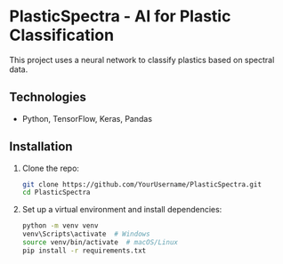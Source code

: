 # PlasticSpectra - AI for Plastic Classification

This project uses a neural network to classify plastics based on spectral data.

## Technologies

- Python, TensorFlow, Keras, Pandas

## Installation

1. Clone the repo:
    ```bash
    git clone https://github.com/YourUsername/PlasticSpectra.git
    cd PlasticSpectra
    ```

2. Set up a virtual environment and install dependencies:
    ```bash
    python -m venv venv
    venv\Scripts\activate  # Windows
    source venv/bin/activate  # macOS/Linux
    pip install -r requirements.txt
    ```
